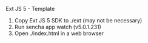 Ext JS 5 - Template

1. Copy Ext JS 5 SDK to ./ext (may not be necessary)
2. Run sencha app watch (v5.0.1.231)
3. Open ./index.html in a web browser